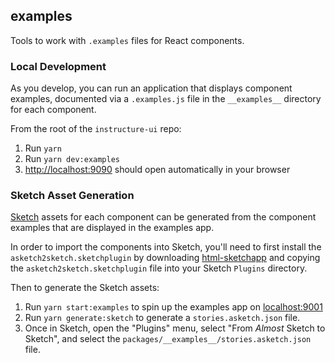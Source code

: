 ## __examples__

Tools to work with `.examples` files for React components.

### Local Development

As you develop, you can run an application that displays component examples, documented via a `.examples.js` file in the
`__examples__` directory for each component.

From the root of the `instructure-ui` repo:

1. Run `yarn`
1. Run `yarn dev:examples`
1. [http://localhost:9090](http://localhost:9090) should open automatically in your browser


### Sketch Asset Generation

[Sketch](https://www.sketchapp.com/) assets for each component can be generated from the component examples that are
displayed in the examples app.

In order to import the components into Sketch, you'll need to first install the `asketch2sketch.sketchplugin` by
downloading [html-sketchapp](https://github.com/brainly/html-sketchapp/archive/master.zip) and copying the
`asketch2sketch.sketchplugin` file into your Sketch `Plugins` directory.

Then to generate the Sketch assets:

1. Run `yarn start:examples` to spin up the examples app on [localhost:9001](http://localhost:9001)
1. Run `yarn generate:sketch` to generate a `stories.asketch.json` file.
1. Once in Sketch, open the "Plugins" menu, select "From *Almost* Sketch to Sketch", and select the
   `packages/__examples__/stories.asketch.json` file.

